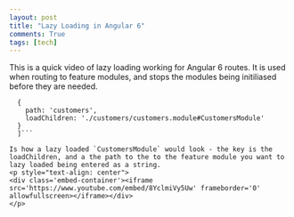 ```yaml
---
layout: post
title: "Lazy Loading in Angular 6"
comments: True
tags: [tech]
---
```


This is a quick video of lazy loading working for Angular 6 routes. It is used when routing to feature modules, and stops the modules being initiliased before they are needed.

```const routes: Routes = [
  {
    path: 'customers',
    loadChildren: './customers/customers.module#CustomersModule'
  }
  ]```

Is how a lazy loaded `CustomersModule` would look - the key is the loadChildren, and a the path to the to the feature module you want to lazy loaded being entered as a string.
<p style="text-align: center">
<div class='embed-container'><iframe src='https://www.youtube.com/embed/8YclmiVy5Uw' frameborder='0' allowfullscreen></iframe></div>
</p>
